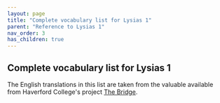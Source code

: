 ```yaml
---
layout: page
title: "Complete vocabulary list for Lysias 1"
parent: "Reference to Lysias 1"
nav_order: 3
has_children: true
---
```



## Complete vocabulary list for Lysias 1

The English translations in this list are taken from the valuable available from Haverford College's  project [The Bridge](https://bridge.haverford.edu).



